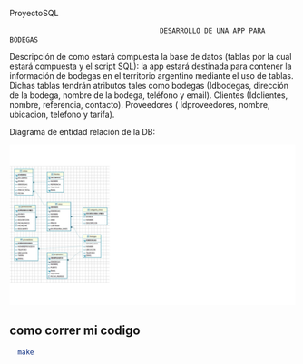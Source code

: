 ProyectoSQL


                                         DESARROLLO DE UNA APP PARA BODEGAS 
Descripción de como estará compuesta la base de datos (tablas por la cual estará compuesta y el script SQL): la app estará destinada para contener la información de bodegas en el territorio argentino mediante el uso de tablas. Dichas tablas tendrán atributos tales como bodegas (Idbodegas, dirección de la bodega, nombre de la bodega, teléfono y email). Clientes (Idclientes, nombre, referencia, contacto). Proveedores ( Idproveedores, nombre, ubicacion, telefono y tarifa).

Diagrama de entidad relación de la DB:

![alt text](diagramasql3.jpg)




## como correr mi codigo

```bash
  make
``` 
